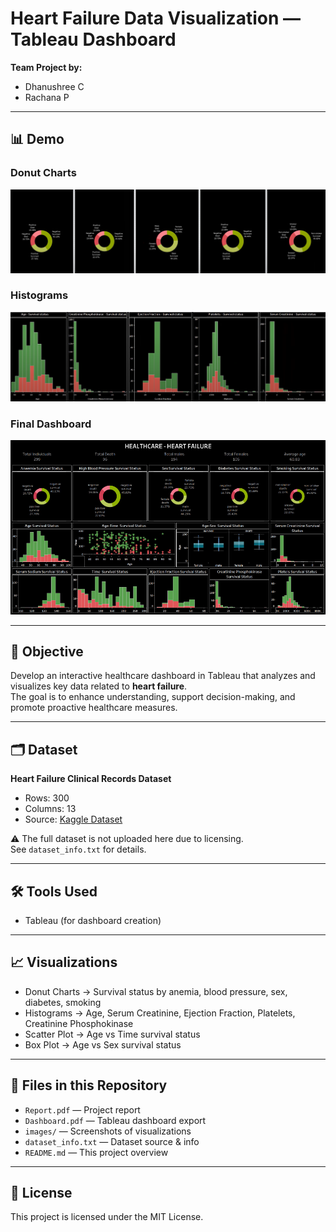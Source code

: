 # Heart Failure Data Visualization — Tableau Dashboard

**Team Project by:**  
- Dhanushree C   
- Rachana P   

---

## 📊 Demo

### Donut Charts
![Donut Charts](images/donut_charts.png)

### Histograms
![Histograms](images/histograms.png)

### Final Dashboard
![Final Dashboard](images/final_dashboard.png)


---

## 🎯 Objective
Develop an interactive healthcare dashboard in Tableau that analyzes and visualizes key data related to **heart failure**.  
The goal is to enhance understanding, support decision-making, and promote proactive healthcare measures.

---

## 🗂️ Dataset
**Heart Failure Clinical Records Dataset**  
- Rows: 300  
- Columns: 13  
- Source: [Kaggle Dataset](https://www.kaggle.com/datasets/andrewmvd/heart-failure-clinical-data)  

⚠️ The full dataset is not uploaded here due to licensing.  
See `dataset_info.txt` for details.

---

## 🛠️ Tools Used
- Tableau (for dashboard creation)
  
---

## 📈 Visualizations
- Donut Charts → Survival status by anemia, blood pressure, sex, diabetes, smoking  
- Histograms → Age, Serum Creatinine, Ejection Fraction, Platelets, Creatinine Phosphokinase  
- Scatter Plot → Age vs Time survival status  
- Box Plot → Age vs Sex survival status  

---

## 📄 Files in this Repository
- `Report.pdf` — Project report  
- `Dashboard.pdf` — Tableau dashboard export  
- `images/` — Screenshots of visualizations  
- `dataset_info.txt` — Dataset source & info  
- `README.md` — This project overview  

---


## 📜 License
This project is licensed under the MIT License.  



